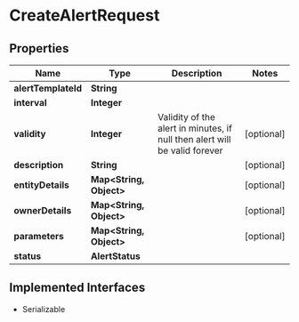 

# CreateAlertRequest


## Properties

| Name | Type | Description | Notes |
|------------ | ------------- | ------------- | -------------|
|**alertTemplateId** | **String** |  |  |
|**interval** | **Integer** |  |  |
|**validity** | **Integer** | Validity of the alert in minutes, if null then alert will be valid forever |  [optional] |
|**description** | **String** |  |  [optional] |
|**entityDetails** | **Map&lt;String, Object&gt;** |  |  [optional] |
|**ownerDetails** | **Map&lt;String, Object&gt;** |  |  [optional] |
|**parameters** | **Map&lt;String, Object&gt;** |  |  [optional] |
|**status** | **AlertStatus** |  |  |


## Implemented Interfaces

* Serializable


